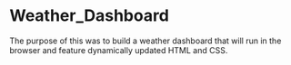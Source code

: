 # Weather_Dashboard
The purpose of this was to build a weather dashboard that will run in the browser and feature dynamically updated HTML and CSS.

